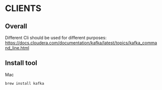# CLIENTS

## Overall 

Different Cli should be used for different purposes:
https://docs.cloudera.com/documentation/kafka/latest/topics/kafka_command_line.html



## Install tool

Mac
```
brew install kafka
```
